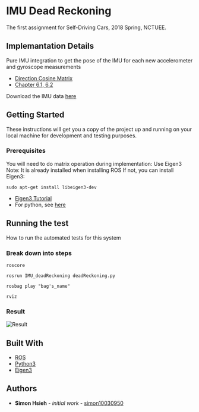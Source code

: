 # IMU Dead Reckoning
The first assignment for Self-Driving Cars, 2018 Spring, NCTUEE.

## Implemantation Details
Pure IMU integration to	get	the	pose of	the	IMU	for	each new accelerometer and gyroscope 
measurements
- [Direction Cosine Matrix](http://www.starlino.com/dcm_tutorial.html)
- [Chapter 6.1, 6.2](https://www.cl.cam.ac.uk/techreports/UCAM-CL-TR-696.pdf)

Download the IMU data [here](https://drive.google.com/file/d/1hmGRmqLOlDLXahHyDBTpedyqZl6V-Byw/view)

## Getting Started
These instructions will get you a copy of the project up and running on your local machine for development and testing purposes.

### Prerequisites
You will need to do matrix operation during implementation: Use Eigen3
Note: It is already installed when installing ROS
If not, you can install Eigen3:
```
sudo apt-get install libeigen3-dev
```
- [Eigen3 Tutorial](http://eigen.tuxfamily.org/dox-devel/group__QuickRefPage.html)
- For python, see [here](https://github.com/jrl-umi3218/Eigen3ToPython)

## Running the test
How to run the automated tests for this system

### Break down into steps

`roscore`

`rosrun IMU_deadReckoning deadReckoning.py`

`rosbag play "bag's_name"`

`rviz`


### Result
![Result](https://github.com/simon10030950/Self-Driving-Car/blob/master/IMU_DeadReckoning/src/IMU_deadReckoning/result.png)

## Built With
- [ROS](http://www.ros.org/)
- [Python3](https://www.python.org/download/releases/3.0/)
- [Eigen3](http://eigen.tuxfamily.org/index.php?title=Main_Page)

## Authors
- **Simon Hsieh** - *initial work* - [simon10030950](https://github.com/simon10030950)



